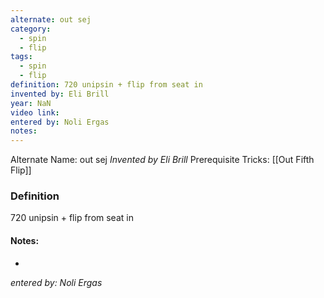 ```yaml
---
alternate: out sej
category:
  - spin
  - flip
tags:
  - spin
  - flip
definition: 720 unipsin + flip from seat in
invented by: Eli Brill
year: NaN
video link: 
entered by: Noli Ergas
notes: 
---
```

Alternate Name: out sej
*Invented by Eli Brill*
Prerequisite Tricks: [[Out Fifth Flip]]

### Definition
720 unipsin + flip from seat in


#### Notes:
- 
*entered by: Noli Ergas*
